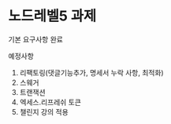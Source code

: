 # 노드레벨5 과제

기본 요구사항 완료

예정사항

1. 리팩토링(댓글기능추가, 명세서 누락 사항, 최적화)
2. 스웨거
3. 트랜잭션
4. 엑세스.리프레쉬 토큰
5. 챌린지 강의 적용
